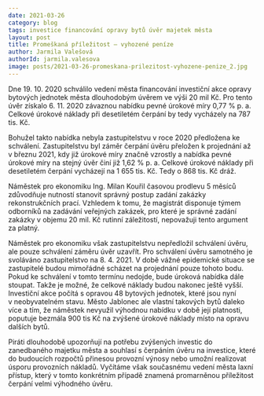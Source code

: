 ```yaml
---
date: 2021-03-26
category: blog
tags: investice financování opravy bytů úvěr majetek města
layout: post
title: Promeškaná příležitost – vyhozené peníze
author: Jarmila Valešová
authorId: jarmila.valesova
image: posts/2021-03-26-promeskana-prilezitost-vyhozene-penize_2.jpg
---
```

Dne 19. 10. 2020 schválilo vedení města financování investiční akce opravy bytových jednotek města dlouhodobým úvěrem ve výši 20 mil Kč. Pro tento úvěr získalo 6. 11. 2020 závaznou nabídku pevné úrokové míry 0,77 % p. a.  Celkové úrokové náklady při desetiletém čerpání by tedy vycházely na 787 tis. Kč.

Bohužel takto nabídka nebyla zastupitelstvu v roce 2020 předložena ke schválení. Zastupitelstvu byl záměr čerpání úvěru přeložen k projednání až v březnu 2021, kdy již úrokové míry značně vzrostly a nabídka pevné úrokové míry na stejný úvěr činí již 1,62 % p. a. Celkové úrokové náklady při desetiletém čerpání vycházejí na 1 655 tis. Kč. Tedy o 868 tis. Kč dráž.

Náměstek pro ekonomiku Ing. Milan Kouřil časovou prodlevu 5 měsíců zdůvodňuje nutností stanovit správný postup zadání zakázky rekonstrukčních prací. Vzhledem k tomu, že magistrát disponuje týmem odborníků na zadávání veřejných zakázek, pro které je správné zadání zakázky v objemu 20 mil. Kč rutinní záležitostí, nepovažuji tento argument za platný. 

Náměstek pro ekonomiku však zastupitelstvu nepředložil schválení úvěru, ale pouze schválení záměru úvěr uzavřít. Pro schválení úvěru samotného je svoláváno zastupitelstvo na 8. 4. 2021. V době vážné epidemické situace se zastupitelé budou mimořádné scházet na projednání pouze tohoto bodu. Pokud ke schválení v tomto termínu nedojde, bude úroková nabídka dále stoupat. Takže je možné, že celkové náklady budou nakonec ještě vyšší.
Investiční akce počítá s opravou 48 bytových jednotek, které jsou nyní v neobyvatelném stavu. Město Jablonec ale vlastní takových bytů daleko více a tím, že náměstek nevyužil výhodnou nabídku v době její platnosti, poputuje bezmála 900 tis Kč na zvýšené úrokové náklady místo na opravu dalších bytů.

Piráti dlouhodobě upozorňují na potřebu zvýšených investic do zanedbaného majetku města 
a souhlasí s čerpáním úvěru na investice, které do budoucích rozpočtů přinesou provozní výnosy nebo umožní realizovat úsporu provozních nákladů. Vyčítáme však současnému vedení města laxní přístup, který v tomto konkrétním případě znamená promarněnou příležitost čerpání velmi výhodného úvěru.